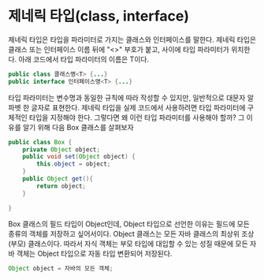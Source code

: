 # 제네릭 타입(class<T>, interface<T>)

제네릭 타입은 타입을 파라미터로 가지는 클래스와 인터페이스를 말한다.
제네릭 타입은 클래스 또는 인터페이스 이름 뒤에 "<>" 부호가 붙고,
사이에 타입 파라미터가 위치한다. 아래 코드에서 타입 파라미터의 이름은
T이다.
```java
public class 클래스명<T> {...}
public interface 인터페이스명<T> {...}
```

타입 파라미터는 변수명과 동일한 규칙에 따라 작성할 수 있지만,
일반적으로 대문자 알파벳 한 글자로 표현한다. 
제네릭 타입을 실제 코드에서 사용하려면 타입 파라미터에 구체적인
타입을 지정해야 한다. 
그렇다면 왜 이런 타입 파라미터를 사용해야 할까?
 그 이유를 알기 위해 다음 Box 클래스를 살펴보자

```java
public class Box {
    private Object object;
    public void set(Object object) {
        this.object = object;
    }
    public Object get(){
        return object;
    }
    
}
```

Box 클래스의 필드 타입이 Object인데, Object 타입으로 선언한 이유는
필드에 모든 종류의 객체를 저장하고 싶어서이다. Object 클래스는
모든 자바 클래스의 최상위 조상(부모) 클래스이다.
따라서 자식 객체는 부모 타입에 대입할 수 있는 성질 때문에
모든 자바 객체는 Object 타입으로 자동 타입 변환되어 저장된다.

```java
Object object = 자바의 모든 객체;
```

